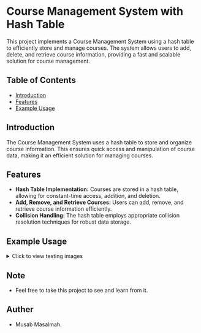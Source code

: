 # Course Management System with Hash Table

This project implements a Course Management System using a hash table to efficiently store and manage courses. The system allows users to add, delete, and retrieve course information, providing a fast and scalable solution for course management.

## Table of Contents

- [Introduction](#introduction)
- [Features](#features)
- [Example Usage](#example-usage)
## Introduction

The Course Management System uses a hash table to store and organize course information. This ensures quick access and manipulation of course data, making it an efficient solution for managing courses.

## Features

- **Hash Table Implementation:** Courses are stored in a hash table, allowing for constant-time access, addition, and deletion.
- **Add, Remove, and Retrieve Courses:** Users can add, remove, and retrieve course information efficiently.
- **Collision Handling:** The hash table employs appropriate collision resolution techniques for robust data storage.

## Example Usage

<details>
  <summary>Click to view testing images</summary>
  
![image](https://github.com/MusabMasalmah/HashTable_Project/assets/129512609/53364554-9c05-48cf-833c-dae58ea01bd2)
![image](https://github.com/MusabMasalmah/HashTable_Project/assets/129512609/f5e6989a-3ee9-42b0-8414-26c8cdacc6ab)
![image](https://github.com/MusabMasalmah/HashTable_Project/assets/129512609/978fef97-d73c-4897-9cfb-919c9dab8893)
![image](https://github.com/MusabMasalmah/HashTable_Project/assets/129512609/a4a35285-6aab-4b83-bc30-e462a89f6441)

</details>

 ## Note
 - Feel free to take this project to see and learn from it. 

 
 ## Auther
 - Musab Masalmah. 



